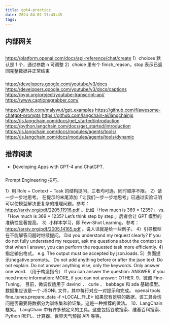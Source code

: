 ```yaml
---
title: gpt4-practice
date: 2024-04-02 17:43:45
tags:
---
```

## 内部网关

## 
https://platform.openai.com/docs/api-reference/chat/create
1）choices 默认是 1 个，通过参数 n 可调整
2）choice 里有个 finish_reason，stop 表示已返回完整数据并正常结束

### 

https://developers.google.com/youtube/v3/docs
https://developers.google.com/youtube/v3/docs/captions
https://pypi.org/project/youtube-transcript-api/
https://www.captionsgrabber.com/


https://github.com/malywut/gpt_examples
https://github.com/f/awesome-chatgpt-prompts
https://github.com/langchain-ai/langchainjs
https://js.langchain.com/docs/get_started/introduction
https://python.langchain.com/docs/get_started/introduction
https://js.langchain.com/docs/modules/agents/tools/
https://js.langchain.com/docs/modules/agents/tools/dynamic

## 推荐阅读
- Developing Apps with GPT-4 and ChatGPT.


###
Prompt Engineering 技巧。

1）用 Role + Context + Task 的结构提问，三者均可选，同时顺序不限。
2）请一步一步地思考。
在提示的末尾添加「让我们一步一步地思考」已通过实验证明可以使模型解决更复杂的推理问题。参考： https://arxiv.org/pdf/2205.11916.pdf 。比如「How much is 369 * 1235?」 vs. 「How much is 369 * 1235? Let’s think step by step.」后者会让 GPT 模型的准确性显著提高。
3）小样本学习，即 Few-Shot Learning。参考： https://arxiv.org/pdf/2005.14165.pdf 。说人话就是给一些例子。
4）引导模型在不能解答问题时继续提问。
Did you understand my request clearly? If you do not fully understand my request, ask me questions about the context so that when I answer, you can perform the requested task more efficiently.
4）指定输出格式。
e.g.
The output must be accepted by json.loads.
5）负面提示/negative prompts。
Do not add anything before or after the json text.
Do not explain.
Do not answer anything else, only the keywords.
Only answer one word. （用于构造指令）
If you can answer the question: ANSWER, if you need more information: MORE, if you can not answer: OTHER.
9、微调 Fine-Tuning。
目前，微调仅适用于 davinci 、 curie 、 babbage 和 ada 基础模型。
数据集应该是一个 JSONL 文件，其中每行对应一对提示和完成。
openai tools fine_tunes.prepare_data -f <LOCAL_FILE>
如果您有足够的数据，该工具会询问是否需要将数据分为训练集和验证集。这是一种推荐的做法。
10、LangChain 框架。
LangChain 中有许多预定义的工具。这些包括谷歌搜索、维基百科搜索、Python REPL、计算器、世界天气预报 API 等等。